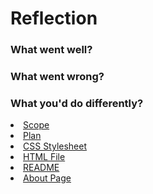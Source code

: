 # Reflection 
### What went well?

### What went wrong? 

### What you'd do differently? 

 <li><a href="scope.md">Scope</a></li>
      <li><a href="plan.md">Plan</a></li>
      <li><a href="style.css">CSS Stylesheet</a></li>
      <li><a href="index.html">HTML File</a></li>
      <li><a href="README.md">README</a></li>
        <li><a href="about.html">About Page</a></li>
